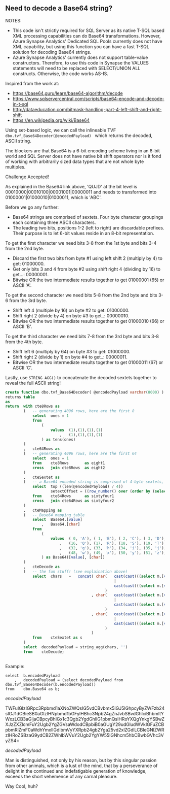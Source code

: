 ## Need to decode a Base64 string?

NOTES:
- This code isn't strictly required for SQL Server as its native T-SQL based XML processing capabilities can do Base64 transformations. 
However, Azure Synapse Analytics' Dedicated SQL Pools currently does not have XML capability, but using this function you can have a fast T-SQL
solution for decoding Base64 strings.
- Azure Synapse Analytics' currently does not support table-value constructors. Therefore, to use this code in Synapse the VALUES statements
will need to be replaced with SELECT/UNION ALL constructs. Otherwise, the code works AS-IS.

Inspired from the work at: 
* https://base64.guru/learn/base64-algorithm/decode
* https://www.sqlservercentral.com/scripts/base64-encode-and-decode-in-t-sql
* http://dataeducation.com/bitmask-handling-part-4-left-shift-and-right-shift
* https://en.wikipedia.org/wiki/Base64

Using set-based logic, we can call the inlineable TVF ```dbo.tvf_Base64Decoder(@encodedPayload) ```
which returns the decoded, ASCII string.

The blockers are that Base64 is a 6-bit encoding scheme living in an 8-bit world and SQL Server does not have native bit
shift operators nor is it fond of working with arbitrarily sized data types that are not whole byte multiples. 

Challenge Accepted!

As explained in the Base64 link above, 'QUJD' at the bit level is 00010000|00010100|00001001|00000011 and needs to transformed
into 01000001|01000010|01000011, which is 'ABC'.

Before we go any further:
* Base64 strings are comprised of sextets. Four byte character groupings each containing three ASCII characters.
* The leading two bits, positions 1-2 (left to right) are discardable prefixes. Their purpose is to let 6-bit values reside in an 8-bit representation.

To get the first character we need bits 3-8 from the 1st byte and bits 3-4 from the 2nd byte.
- Discard the first two bits from byte #1 using left shift 2 (multiply by 4) to get: 01000000.
- Get only bits 3 and 4 from byte #2 using shift right 4 (dividing by 16) to get...: 00000001.
- Bitwise OR the two intermediate results together to get 01000001 (65) or ASCII 'A'.

To get the second character we need bits 5-8 from the 2nd byte and bits 3-6 from the 3rd byte.
- Shift left 4 (multiple by 16) on byte #2 to get: 01000000.
- Shift right 2 (divide by 4) on byte #3 to get..: 00000010.
- Bitwise OR the two intermediate results together to get 01000010 (66) or ASCII 'B'.

To get the third character we need bits 7-8 from the 3rd byte and bits 3-8 from the 4th byte.
- Shift left 6 (multiply by 64) on byte #3 to get: 01000000.
- Shift right 2 (divide by 1) on byte #4 to get..: 00000011.
- Bitwise OR the two intermediate results together to get 01000011 (67) or ASCII 'C'.

Lastly, use ```STRING_AGG()``` to concatenate the decoded sextets together to reveal the full ASCII string!

``` sql
create function dbo.tvf_Base64Decoder( @encodedPayload varchar(8000) )
returns table
as
return  with cte8Rows as 
        (   -- generating 4096 rows, here are the first 8
            select  ones = 1
            from    
                (
                    values  (1),(1),(1),(1)
                        ,   (1),(1),(1),(1)
                ) as tens(ones)
        )
        ,   cte64Rows as 
        (   -- generating 4096 rows, here are the first 64
            select  ones = 1
            from    cte8Rows       as eight1 
            cross   join cte8Rows  as eight2
        )
        ,   cteSextet as
        (   -- a Base64 encoded string is comprised of 4-byte sextets, create an iterator of starting offsets for each sextet
            select  top ((len(@encodedPayload) / 4)) 
                    setextOffset = ((row_number() over (order by (select 1))) * 4) -3
            from    cte64Rows      as sixtyfour1 
            cross   join cte64Rows as sixtyfour2
        )
        ,   cteMapping as
        (   -- Base64 mapping table
            select  Base64.[value]
                ,   Base64.[char]
            from 
                (   
                    values  ( 0, 'A'), ( 1, 'B'), ( 2, 'C'), ( 3, 'D'), ( 4, 'E'), ( 5, 'F'), ( 6, 'G'), ( 7, 'H'), ( 8, 'I'), ( 9, 'J'), (10, 'K'), (11, 'L'), (12, 'M'), (13, 'N'), (14, 'O'), (15, 'P')
                        ,   (16, 'Q'), (17, 'R'), (18, 'S'), (19, 'T'), (20, 'U'), (21, 'V'), (22, 'W'), (23, 'X'), (24, 'Y'), (25, 'Z'), (26, 'a'), (27, 'b'), (28, 'c'), (29, 'd'), (30, 'e'), (31, 'f')
                        ,   (32, 'g'), (33, 'h'), (34, 'i'), (35, 'j'), (36, 'k'), (37, 'l'), (38, 'm'), (39, 'n'), (40, 'o'), (41, 'p'), (42, 'q'), (43, 'r'), (44, 's'), (45, 't'), (46, 'u'), (47, 'v')
                        ,   (48, 'w'), (49, 'x'), (50, 'y'), (51, 'z'), (52, '0'), (53, '1'), (54, '2'), (55, '3'), (56, '4'), (57, '5'), (58, '6'), (59, '7'), (60, '8'), (61, '9'), (62, '+'), (63, '/')
                ) as Base64([value], [char])
        )
        ,   cteDecode as
        (   -- the fun stuff! (see explaination above)
            select  chars   =	concat(	char(   cast(cast(((select m.[value] from cteMapping as m where m.[char] = substring(@encodedPayload, s.setextOffset   , 1) collate Latin1_General_CS_AS) *  4) as binary(1)) as tinyint) 
                                                | 
                                                cast(cast(((select m.[value] from cteMapping as m where m.[char] = substring(@encodedPayload, s.setextOffset +1, 1) collate Latin1_General_CS_AS) / 16) as binary(1)) as tinyint)
                                            )
                                      , char(   cast(cast(((select m.[value] from cteMapping as m where m.[char] = substring(@encodedPayload, s.setextOffset +1, 1) collate Latin1_General_CS_AS) * 16) as binary(1)) as tinyint) 
                                                | 
                                                cast(cast(((select m.[value] from cteMapping as m where m.[char] = substring(@encodedPayload, s.setextOffset +2, 1) collate Latin1_General_CS_AS) /  4) as binary(1)) as tinyint)
                                            )
                                      , char(   cast(cast(((select m.[value] from cteMapping as m where m.[char] = substring(@encodedPayload, s.setextOffset +2, 1) collate Latin1_General_CS_AS) * 64) as binary(1)) as tinyint) 
                                                | 
                                                cast(cast(((select m.[value] from cteMapping as m where m.[char] = substring(@encodedPayload, s.setextOffset +3, 1) collate Latin1_General_CS_AS) /  1) as binary(1)) as tinyint)
                                            )
                                      )
            from    cteSextet as s
        )
        select  decodedPayload = string_agg(chars, '')
        from    cteDecode;
 
 ```
Example:

```
select  b.encodedPayload
    ,   decodedPayload = (select decodedPayload from dbo.tvf_Base64Decoder(b.encodedPayload))
from    dbo.Base64 as b;
```
*encodedPayload*

TWFuIGlzIGRpc3Rpbmd1aXNoZWQsIG5vdCBvbmx5IGJ5IGhpcyByZWFzb24sIGJ1dCBieSB0aGlzIHNpbmd1bGFyIHBhc3Npb24gZnJvbSBvdGhlciBhbmltYWxzLCB3aGljaCBpcyBhIGx1c3Qgb2YgdGhlIG1pbmQsIHRoYXQgYnkgYSBwZXJzZXZlcmFuY2Ugb2YgZGVsaWdodCBpbiB0aGUgY29udGludWVkIGFuZCBpbmRlZmF0aWdhYmxlIGdlbmVyYXRpb24gb2Yga25vd2xlZGdlLCBleGNlZWRzIHRoZSBzaG9ydCB2ZWhlbWVuY2Ugb2YgYW55IGNhcm5hbCBwbGVhc3VyZS4=

*decodedPayload*

Man is distinguished, not only by his reason, but by this singular passion from other animals, which is a lust of the mind, that by a perseverance of delight in the continued and indefatigable generation of knowledge, exceeds the short vehemence of any carnal pleasure.

Way Cool, huh?
